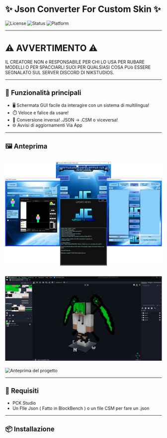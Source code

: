 # ✨ Json Converter For Custom Skin ✨

![License](https://img.shields.io/github/license/Nikstudiosmc/MagicBox-LED-Controller?style=for-the-badge) 
![Status](https://img.shields.io/badge/status-Active-brightgreen?style=for-the-badge)
![Platform](https://img.shields.io/badge/CSM-Converter-blue?style=for-the-badge)



---
# ⚠ AVVERTIMENTO ⚠

IL CREATORE NON é RESPONSABILE PER CHI LO USA PER RUBARE MODELLI O PER SPACCIARLI SUOI
PER QUALSIASI COSA PUò ESSERE SEGNALATO SUL SERVER DISCORD DI NIKSTUDIOS.


---

## 🚀 Funzionalità principali

- 🖥️ Schermata GUI facile da interagire con un sistema di multilingua!
- ⏱️ Veloce e falice da usare!
- 🔄 Conversione inversa! .JSON -> .CSM o viceversa! 
- 🌐 Avvisi di aggiornamenti Via App 
---

## 🖼️ Anteprima

![Anteprima del progetto](./ProgramImage/LogoHome.png)
-
![Anteprima del progetto](./ProgramImage/BlockBenchModel.png)
-
![Anteprima del progetto](https://cdn.discordapp.com/attachments/758813655952523264/821777423854207026/unknown.png?ex=682ca95d&is=682b57dd&hm=f28f650998379a63ff48892529271ef968097ec64b6734d741862c6298cb4085&)

---

## 🔧 Requisiti

- PCK Studio  
- Un FIle Json ( Fatto in BlockBench )  o un file CSM per fare un .json  

---

## 📦 Installazione


